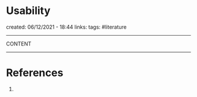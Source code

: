 # Usability
created: 06/12/2021 - 18:44
links:
tags: #literature

---

CONTENT

---

# References
1. 